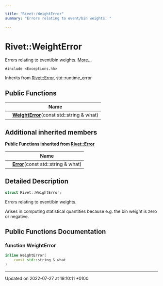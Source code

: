 ```yaml
---

title: "Rivet::WeightError"
summary: "Errors relating to event/bin weights. "

---
```


# Rivet::WeightError



Errors relating to event/bin weights.  [More...](#detailed-description)


`#include <Exceptions.hh>`

Inherits from [Rivet::Error](http://example.org/classes/structrivet_1_1error/), std::runtime_error

## Public Functions

|                | Name           |
| -------------- | -------------- |
| | **[WeightError](http://example.org/classes/structrivet_1_1weighterror/#function-weighterror)**(const std::string & what) |

## Additional inherited members

**Public Functions inherited from [Rivet::Error](http://example.org/classes/structrivet_1_1error/)**

|                | Name           |
| -------------- | -------------- |
| | **[Error](http://example.org/classes/structrivet_1_1error/#function-error)**(const std::string & what) |


## Detailed Description

```cpp
struct Rivet::WeightError;
```

Errors relating to event/bin weights. 

Arises in computing statistical quantities because e.g. the bin weight is zero or negative. 

## Public Functions Documentation

### function WeightError

```cpp
inline WeightError(
    const std::string & what
)
```


-------------------------------

Updated on 2022-07-27 at 19:10:11 +0100